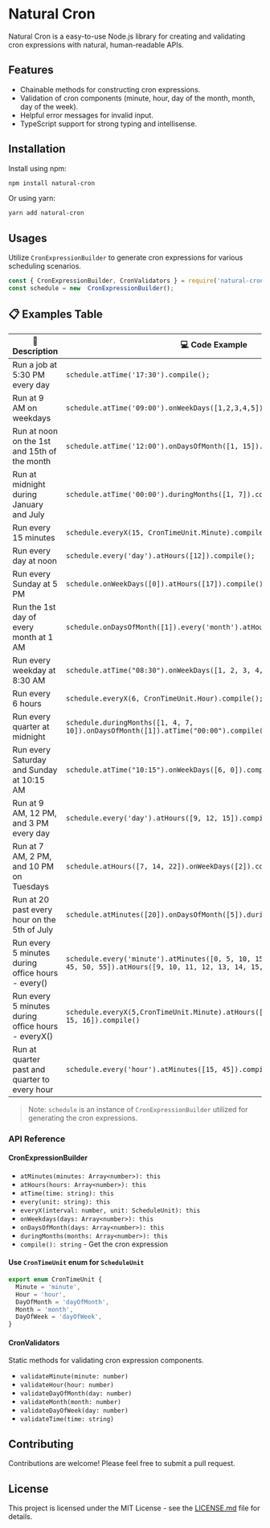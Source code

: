 # Natural Cron

Natural Cron is a easy-to-use Node.js library for creating and validating cron expressions with natural, human-readable APIs.

## Features

- Chainable methods for constructing cron expressions.
- Validation of cron components (minute, hour, day of the month, month, day of the week).
- Helpful error messages for invalid input.
- TypeScript support for strong typing and intellisense.

## Installation

Install using npm:

```bash
npm install natural-cron
```

Or using yarn:

```bash
yarn add natural-cron
```

## Usages

Utilize `CronExpressionBuilder` to generate cron expressions for various scheduling scenarios.

```ts
const { CronExpressionBuilder, CronValidators } = require('natural-cron');
const schedule = new  CronExpressionBuilder();
```

## 📋 Examples Table

| 📅 Description                                     | 💻 Code Example                                                                                                     | ⏰ Cron Expression      |
|----------------------------------------------------|---------------------------------------------------------------------------------------------------------------------|------------------------|
| Run a job at 5:30 PM every day                     | `schedule.atTime('17:30').compile();`                                                                         | `30 17 * * *`          |
| Run at 9 AM on weekdays                            | `schedule.atTime('09:00').onWeekDays([1,2,3,4,5]).compile();`                                                 | `0 9 * * 1-5`          |
| Run at noon on the 1st and 15th of the month       | `schedule.atTime('12:00').onDaysOfMonth([1, 15]).compile();`                                                  | `0 12 1,15 * *`        |
| Run at midnight during January and July            | `schedule.atTime('00:00').duringMonths([1, 7]).compile();`                                                    | `0 0 * 1,7 *`          |
| Run every 15 minutes                               | `schedule.everyX(15, CronTimeUnit.Minute).compile();`                                                          | `*/15 * * * *`         |
| Run every day at noon                              | `schedule.every('day').atHours([12]).compile();`                                                              | `0 12 * * *`           |
| Run every Sunday at 5 PM                           | `schedule.onWeekDays([0]).atHours([17]).compile();`                                                           | `0 17 * * 0`           |
| Run the 1st day of every month at 1 AM             | `schedule.onDaysOfMonth([1]).every('month').atHours([1]).compile();`                                          | `0 1 1 * *`            |
| Run every weekday at 8:30 AM                       | `schedule.atTime("08:30").onWeekDays([1, 2, 3, 4, 5]).compile();`                                             | `30 8 * * 1-5`         |
| Run every 6 hours                                  | `schedule.everyX(6, CronTimeUnit.Hour).compile();`                                                             | `0 */6 * * *`          |
| Run every quarter at midnight                      | `schedule.duringMonths([1, 4, 7, 10]).onDaysOfMonth([1]).atTime("00:00").compile();`                          | `0 0 1 1,4,7,10 *`     |
| Run every Saturday and Sunday at 10:15 AM          | `schedule.atTime("10:15").onWeekDays([6, 0]).compile();`                                                      | `15 10 * * 6,0`        |
| Run at 9 AM, 12 PM, and 3 PM every day             | `schedule.every('day').atHours([9, 12, 15]).compile();`                                                       | `0 9,12,15 * * *`      |
| Run at 7 AM, 2 PM, and 10 PM on Tuesdays           | `schedule.atHours([7, 14, 22]).onWeekDays([2]).compile();`                                                    | `0 7,14,22 * * 2`      |
| Run at 20 past every hour on the 5th of July       | `schedule.atMinutes([20]).onDaysOfMonth([5]).duringMonths([7]).compile();`                                    | `20 * 5 7 *`           |
| Run every 5 minutes during office hours - every()  | `schedule.every('minute').atMinutes([0, 5, 10, 15, 20, 25, 30, 35, 40, 45, 50, 55]).atHours([9, 10, 11, 12, 13, 14, 15, 16]).compile();` | `0,5,10,15,20,25,30,35,40,45,50,55 9-16 * * *`       |
| Run every 5 minutes during office hours - everyX() | `schedule.everyX(5,CronTimeUnit.Minute).atHours([9, 10, 11, 12, 13, 14, 15, 16]).compile()` | `*/5 9-16 * * *`       |
| Run at quarter past and quarter to every hour      | `schedule.every('hour').atMinutes([15, 45]).compile();`                                                        | `15,45 * * * *`        |

> Note: `schedule` is an instance of `CronExpressionBuilder` utilized for generating the cron expressions.

### API Reference

#### CronExpressionBuilder

- `atMinutes(minutes: Array<number>): this`
- `atHours(hours: Array<number>): this`
- `atTime(time: string): this`
- `every(unit: string): this`
- `everyX(interval: number, unit: ScheduleUnit): this`
- `onWeekdays(days: Array<number>): this`
- `onDaysOfMonth(days: Array<number>): this`
- `duringMonths(months: Array<number>): this`
- `compile(): string` - Get the cron expression


#### Use `CronTimeUnit` enum for `ScheduleUnit`
```typescript
export enum CronTimeUnit {
  Minute = 'minute',
  Hour = 'hour',
  DayOfMonth = 'dayOfMonth',
  Month = 'month',
  DayOfWeek = 'dayOfWeek',
}
```

#### CronValidators

Static methods for validating cron expression components.

- `validateMinute(minute: number)`
- `validateHour(hour: number)`
- `validateDayOfMonth(day: number)`
- `validateMonth(month: number)`
- `validateDayOfWeek(day: number)`
- `validateTime(time: string)`

## Contributing

Contributions are welcome! Please feel free to submit a pull request.

## License

This project is licensed under the MIT License - see the [LICENSE.md](LICENSE) file for details.
